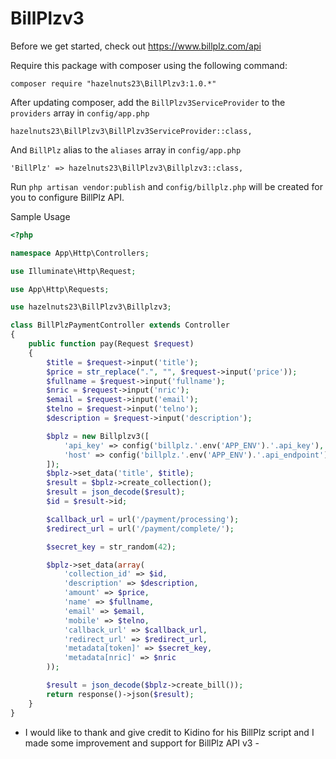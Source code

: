 # BillPlzv3

Before we get started, check out https://www.billplz.com/api

Require this package with composer using the following command:

    composer require "hazelnuts23\BillPlzv3:1.0.*"

After updating composer, add the `BillPlzv3ServiceProvider` to the `providers` array in `config/app.php`

    hazelnuts23\BillPlzv3\BillPlzv3ServiceProvider::class,

And `BillPlz` alias to the `aliases` array in `config/app.php`

    'BillPlz' => hazelnuts23\BillPlzv3\Billplzv3::class,

Run `php artisan vendor:publish` and `config/billplz.php` will be created for you to configure BillPlz API.
  
Sample Usage

``` php
<?php

namespace App\Http\Controllers;

use Illuminate\Http\Request;

use App\Http\Requests;

use hazelnuts23\BillPlzv3\Billplzv3;

class BillPlzPaymentController extends Controller
{
    public function pay(Request $request)
    {
        $title = $request->input('title');
        $price = str_replace(".", "", $request->input('price'));
        $fullname = $request->input('fullname');
        $nric = $request->input('nric');
        $email = $request->input('email');
        $telno = $request->input('telno');
        $description = $request->input('description');

        $bplz = new Billplzv3([
            'api_key' => config('billplz.'.env('APP_ENV').'.api_key'),
            'host' => config('billplz.'.env('APP_ENV').'.api_endpoint')
        ]);
        $bplz->set_data('title', $title);
        $result = $bplz->create_collection();
        $result = json_decode($result);
        $id = $result->id;

        $callback_url = url('/payment/processing');
        $redirect_url = url('/payment/complete/');

        $secret_key = str_random(42);

        $bplz->set_data(array(
            'collection_id' => $id,
            'description' => $description,
            'amount' => $price,
            'name' => $fullname,
            'email' => $email,
            'mobile' => $telno,
            'callback_url' => $callback_url,
            'redirect_url' => $redirect_url,
            'metadata[token]' => $secret_key,
            'metadata[nric]' => $nric
        ));

        $result = json_decode($bplz->create_bill());
        return response()->json($result);
    }
}


```


- I would like to thank and give credit to Kidino for his BillPlz script and I made some improvement and support for BillPlz API v3 -
